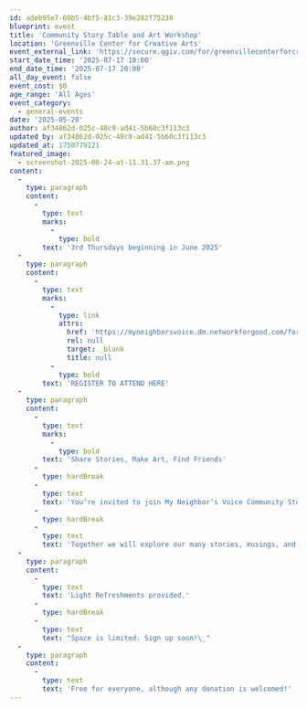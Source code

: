 ```yaml
---
id: adeb95e7-69b5-4bf5-81c3-39e282f75238
blueprint: event
title: 'Community Story Table and Art Workshop'
location: 'Greenville Center for Creative Arts'
event_external_link: 'https://secure.qgiv.com/for/greenvillecenterforcreativearts/event/mnv/'
start_date_time: '2025-07-17 18:00'
end_date_time: '2025-07-17 20:00'
all_day_event: false
event_cost: $0
age_range: 'All Ages'
event_category:
  - general-events
date: '2025-05-20'
author: af34862d-025c-48c9-ad41-5b60c3f113c3
updated_by: af34862d-025c-48c9-ad41-5b60c3f113c3
updated_at: 1750779121
featured_image:
  - screenshot-2025-06-24-at-11.31.37-am.png
content:
  -
    type: paragraph
    content:
      -
        type: text
        marks:
          -
            type: bold
        text: '3rd Thursdays beginning in June 2025'
  -
    type: paragraph
    content:
      -
        type: text
        marks:
          -
            type: link
            attrs:
              href: 'https://myneighborsvoice.dm.networkforgood.com/forms/community-story-table-and-art-workshop-at-gcca'
              rel: null
              target: _blank
              title: null
          -
            type: bold
        text: 'REGISTER TO ATTEND HERE'
  -
    type: paragraph
    content:
      -
        type: text
        marks:
          -
            type: bold
        text: 'Share Stories, Make Art, Find Friends'
      -
        type: hardBreak
      -
        type: text
        text: 'You’re invited to join My Neighbor’s Voice Community Story Table and Art Workshop at Greenville Center for Creative Arts. '
      -
        type: hardBreak
      -
        type: text
        text: 'Together we will explore our many stories, musings, and experiences about how best to live and thrive together in our community. Workshop includes small group storytelling using My Neighbor’s Voice Listening Cards and a guided art project inspired by our stories. No experience is necessary. Everyone is welcome. You’re going to love it!'
  -
    type: paragraph
    content:
      -
        type: text
        text: 'Light Refreshments provided.'
      -
        type: hardBreak
      -
        type: text
        text: "Space is limited. Sign up soon!\_"
  -
    type: paragraph
    content:
      -
        type: text
        text: 'Free for everyone, although any donation is welcomed!'
---
```


